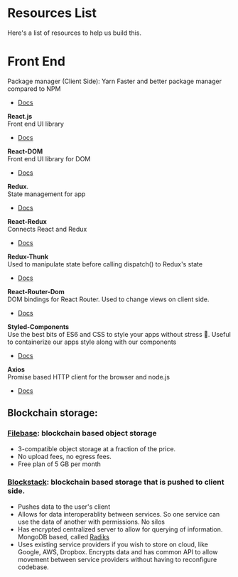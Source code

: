 # Resources List
Here's a list of resources to help us build this.

# Front End
Package manager (Client Side): Yarn
Faster and better package manager compared to NPM
- [Docs](https://yarnpkg.com/)

**React.js**  \
Front end UI library
- [Docs](https://reactjs.org/docs/getting-started.html)

**React-DOM**  \
Front end UI library for DOM
- [Docs](https://reactjs.org/docs/getting-started.html)

**Redux**. \
State management for app
- [Docs](https://redux.js.org/)

**React-Redux**  \
Connects React and Redux
- [Docs](https://redux.js.org/)

**Redux-Thunk**  \
Used to manipulate state before calling dispatch() to Redux's state
- [Docs](https://github.com/reduxjs/redux-thunk)

**React-Router-Dom**  \
DOM bindings for React Router. Used to change views on client side.
- [Docs](https://www.npmjs.com/package/react-router-dom)

**Styled-Components**  \
Use the best bits of ES6 and CSS to style your apps without stress 💅.
Useful to containerize our apps style along with our components 
- [Docs](https://styled-components.com/)

**Axios**  \
Promise based HTTP client for the browser and node.js
- [Docs](https://github.com/axios/axios)

## Blockchain storage:
### [Filebase](https://filebase.com/): blockchain based object storage
- 3-compatible object storage at a fraction of the price.
- No upload fees, no egress fees.
- Free plan of 5 GB per month


### [Blockstack](https://docs.blockstack.org/): blockchain based storage that is pushed to client side.
- Pushes data to the user's client
- Allows for data interoperablity between services. So one service can use the data of another with permissions. No silos
- Has encrypted centralized server to allow for querying of information. MongoDB based, called [Radiks](https://github.com/blockstack/radiks)
- Uses existing service providers if you wish to store on cloud, like Google, AWS, Dropbox. Encrypts data and has common API to allow movement between service providers without having to reconfigure codebase.






